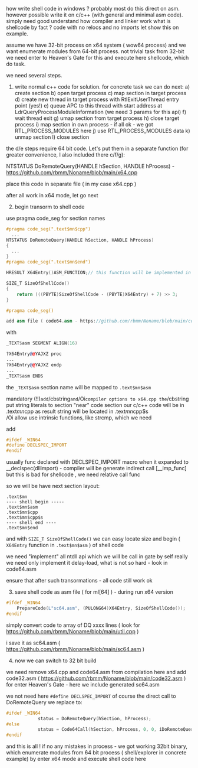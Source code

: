 how write shell code in windows ?
probably most do this direct on asm. however possible write it on c/c++ (with general and minimal asm code). 
simply need good understand how compiler and linker work
what is shellcode by fact ? code with no relocs and no imports
let show this on example. 

assume we have 32-bit process on x64 system ( wow64 process)
and we want enumerate modules from 64-bit process. not trivial task from 32-bit
we need enter to Heaven's Gate for this and execute here shellcode, which do task.

we need several steps.

1. write normal c++ code for solution.
for concrete task we can do next:
  a) create section
  b) open target process
  c) map section in target process
  d) create new thread in target process with RtlExitUserThread entry point (yes!)
  e) queue APC to this thread with start address at LdrQueryProcessModuleInformation (we need 3 params for this api)
  f) wait thread exit
  g) umap section from target process
  h) close target process
  i) map section in own process - if all ok - we got RTL_PROCESS_MODULES here
  j) use RTL_PROCESS_MODULES data
  k) unmap section
  l) close section
  
the d/e steps require 64 bit code. Let's put them in a separate function (for greater convenience, I also included there c/f/g):

NTSTATUS DoRemoteQuery(HANDLE hSection, HANDLE hProcess) - https://github.com/rbmm/Noname/blob/main/x64.cpp

place this code in separate file ( in my case x64.cpp )

after all work in x64 mode, let go next

2. begin transorm to shell code

use pragma code_seg for section names

```cpp
#pragma code_seg(".text$mn$cpp")
  ...
NTSTATUS DoRemoteQuery(HANDLE hSection, HANDLE hProcess) 
{
  ...
}
#pragma code_seg(".text$mn$end")

HRESULT X64Entry()ASM_FUNCTION;// this function will be implemented in asm

SIZE_T SizeOfShellCode()
{
	return (((PBYTE)SizeOfShellCode - (PBYTE)X64Entry) + 7) >> 3;
}

#pragma code_seg()

add asm file ( code64.asm - https://github.com/rbmm/Noname/blob/main/code64.asm)
```

with 

```asm
_TEXT$asm SEGMENT ALIGN(16)

?X64Entry@@YAJXZ proc
...
?X64Entry@@YAJXZ endp
...
_TEXT$asm ENDS
```

the `_TEXT$asm` section name will be mapped to `.text$mn$asm`

mandatory (!!)` add `/cbstring` and `/Oi` compiler options to x64.cpp
the `/cbstring put string literals to section "near" code section
our c/c++ code will be in .text$mn$cpp
as result string will be located in .text$mn$cpp$s  
/Oi allow use intrinsic functions, like strcmp, which we need

add

```cpp
#ifdef _WIN64
#define DECLSPEC_IMPORT
#endif
```

usually func declared with DECLSPEC_IMPORT macro
when it expanded to __declspec(dllimport) - compiler will be generate indirect call [__imp_func]
but this is bad for shellcode , we need relative call func

so we will be have next section layout:

```
.text$mn
---- shell begin -----
.text$mn$asm
.text$mn$cpp
.text$mn$cpp$s
---- shell end ----
.text$mn$end 
```

and with `SIZE_T SizeOfShellCode()` we can easy locate size and begin ( `X64Entry` function in `.text$mn$asm` ) of shell code

we need "implement" all ntdll api which we will be call in gate by self
really we need only implement it delay-load, what is not so hard - look in code64.asm

ensure that after such transormations - all code still work ok

3. save shell code as asm file ( for ml[64] ) - during run x64 version

```cpp
#ifdef _WIN64
	PrepareCode(L"sc64.asm", (PULONG64)X64Entry, SizeOfShellCode());
#endif
```

simply convert code to array of DQ xxxx lines ( look for https://github.com/rbmm/Noname/blob/main/util.cpp )

i save it as sc64.asm ( https://github.com/rbmm/Noname/blob/main/sc64.asm )

4. now we can switch to 32 bit build

we need remove x64.cpp and code64.asm from compilation here
and add code32.asm ( https://github.com/rbmm/Noname/blob/main/code32.asm ) for enter Heaven's Gate - here we include generated sc64.asm

we not need here `#define DECLSPEC_IMPORT` of course
the direct call to DoRemoteQuery we replace to:

```cpp
#ifdef _WIN64
			status = DoRemoteQuery(hSection, hProcess);
#else
			status = Code64Call(hSection, hProcess, 0, 0, iDoRemoteQuery);
#endif
```

and this is all !
if no any mistakes in process - we got working 32bit binary, which enumerate modules from 64 bit process ( shell/explorer in concrete example)
by enter x64 mode and execute shell code here



